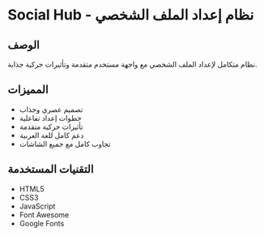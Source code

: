 # Social Hub - نظام إعداد الملف الشخصي

## الوصف
نظام متكامل لإعداد الملف الشخصي مع واجهة مستخدم متقدمة وتأثيرات حركية جذابة.

## المميزات
- تصميم عصري وجذاب
- خطوات إعداد تفاعلية
- تأثيرات حركية متقدمة
- دعم كامل للغة العربية
- تجاوب كامل مع جميع الشاشات

## التقنيات المستخدمة
- HTML5
- CSS3
- JavaScript
- Font Awesome
- Google Fonts